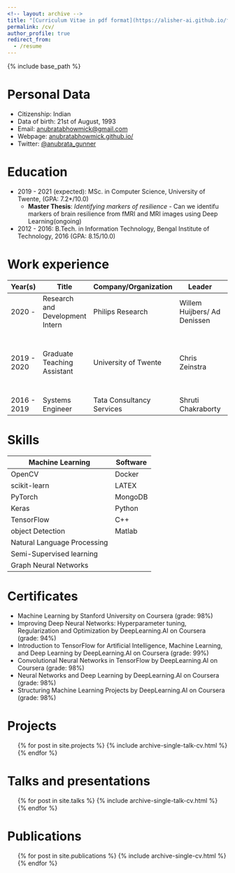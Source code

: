 ```yaml
---
<!-- layout: archive -->
title: "[Curriculum Vitae in pdf format](https://alisher-ai.github.io/files/CV_Alisher_Abdulkhaev.pdf)"
permalink: /cv/
author_profile: true
redirect_from:
  - /resume
---
```


{% include base_path %}

<!-- <embed src="https://alisher-ai.github.io/files/CV_Alisher_Abdulkhaev.pdf" type="application/pdf"/> -->

Personal Data
======
* Citizenship: Indian
* Data of birth: 21st of August, 1993
* Email: [anubratabhowmick@gmail.com](anubratabhowmick@gmail.com)
* Webpage: [anubratabhowmick.github.io/](http://anubratabhowmick.github.io/)
* Twitter: [@anubrata_gunner](https://twitter.com/anubrata_gunner)

Education
======
* 2019 - 2021 (expected): MSc. in Computer Science, University of Twente, (GPA: 7.2*/10.0)
  * **Master Thesis**: _Identifying markers of resilience_ -
  Can we identifu markers of brain resilience from fMRI and MRI images using Deep Learning(ongoing) 
* 2012 - 2016: B.Tech. in Information Technology, Bengal Institute of Technology, 2016 (GPA: 8.15/10.0)


Work experience
======

| Year(s)     | Title                           | Company/Organization              | Leader          | Duties                                     |
| ----------- | ------------------------------- | --------------------------        | --------------- | -----                                      |
| 2020 -      | Research and Development Intern                | Philips Research        | Willem Huijbers/ Ad Denissen     | Research                                   |
| 2019 - 2020     | Graduate Teaching Assistant | University of Twente     | Chris Zeinstra     | Assisting students with algorithms and projects in C++ |
| 2016 - 2019 | Systems Engineer                 | Tata Consultancy Services                | Shruti Chakraborty   | Full-Stack Developer |


Skills
======
  
| Machine Learning            | Software | 
| --------------------------- | ---------| 
| OpenCV                      | Docker   |   
| scikit-learn                | LATEX    | 
| PyTorch                     | MongoDB  | 
| Keras                       | Python   |  
| TensorFlow                  | C++      |  
| object Detection            | Matlab   |
| Natural Language Processing |          |          
| Semi-Supervised learning    |          |     
| Graph Neural Networks       |          |   
  
  
Certificates
======
* Machine Learning by Stanford University on Coursera (grade: 98%)
* Improving Deep Neural Networks: Hyperparameter tuning, Regularization and Optimization by DeepLearning.AI on Coursera (grade: 94%)
* Introduction to TensorFlow for Artificial Intelligence, Machine Learning, and Deep Learning by DeepLearning.AI on Coursera (grade: 99%)
* Convolutional Neural Networks in TensorFlow by DeepLearning.AI on Coursera (grade: 98%)
* Neural Networks and Deep Learning by DeepLearning.AI on Coursera (grade: 98%)
* Structuring Machine Learning Projects by DeepLearning.AI on Coursera (grade: 98%)

<!-- Awards
======

| Year(s)     | Award                                       | Organizer            | City & Country      |
| ----------- | --------------------------------------------| -------------------- | ------------------- |
| 2020        | Gold medal in EdgeAI competition            | METI & NEDO          | Tokyo, Japan        |
| 2015        | TUBITAK Scholarship                         | TUBITAK              | Ankara, Turkey      |      
| 2008        | The most successful student                 | Inter'l High School  | Osh, Kyrgyzstan     | 
| 2008        | 4th place in Computer Programming Olympiads | Republican Olympiads | Bishkek, Kyrgyzstan |   
| 2006        | 4th place in Computer Programming Olympiads | Republican Olympiads | Bishkek, Kyrgyzstan | 
| 2005        | 1st Place in Computer Programming Olimpiads | Provincial Olympiads | Osh, Kyrgyzstan     |
| 2003 - 2008 | Full Tuition Scholarship                    | Inter'l High School  | Bishkek, Kyrgyzstan |
| 2002        | 1st Place in Chess Competition              | Provincial Olympiads | Osh, Kyrgyzstan     | 

  * **METI: Japanese Ministry of Economy, Trade and Industry**
  * **NEDO: New Energy and Industrial Technology Development Organization**
  * **TUBITAK: The Scientific and Technological Research Council of Turkey** -->


Projects
======
  <ul>{% for post in site.projects %}
    {% include archive-single-talk-cv.html %}
  {% endfor %}</ul>
  
  
Talks and presentations
======
  <ul>{% for post in site.talks %}
    {% include archive-single-talk-cv.html %}
  {% endfor %}</ul>
  
  
Publications
======
  <ul>{% for post in site.publications %}
    {% include archive-single-cv.html %}
  {% endfor %}</ul>

